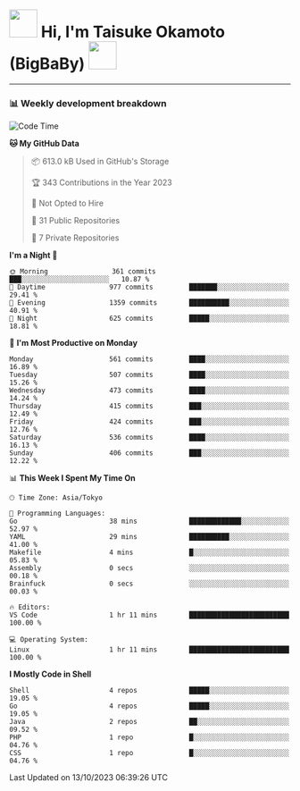 <!-- Title -->
<h1>
    <img src="https://media.tenor.com/TlyRveJkgo4AAAAi/cloud-cloud-strife.gif" width="50"/> 
    Hi, I'm Taisuke Okamoto (BigBaBy) 
    <img src="https://media.tenor.com/TlyRveJkgo4AAAAi/cloud-cloud-strife.gif" width="50"/>
</h1>

---

<h3> 📊 Weekly development breakdown </h3>
<!-- waka-readme-stats -->

<!--START_SECTION:waka-->
![Code Time](http://img.shields.io/badge/Code%20Time-1%2C632%20hrs%2010%20mins-blue)

**🐱 My GitHub Data** 

> 📦 613.0 kB Used in GitHub's Storage 
 > 
> 🏆 343 Contributions in the Year 2023
 > 
> 🚫 Not Opted to Hire
 > 
> 📜 31 Public Repositories 
 > 
> 🔑 7 Private Repositories 
 > 
**I'm a Night 🦉** 

```text
🌞 Morning                361 commits         ███░░░░░░░░░░░░░░░░░░░░░░   10.87 % 
🌆 Daytime                977 commits         ███████░░░░░░░░░░░░░░░░░░   29.41 % 
🌃 Evening                1359 commits        ██████████░░░░░░░░░░░░░░░   40.91 % 
🌙 Night                  625 commits         █████░░░░░░░░░░░░░░░░░░░░   18.81 % 
```
📅 **I'm Most Productive on Monday** 

```text
Monday                   561 commits         ████░░░░░░░░░░░░░░░░░░░░░   16.89 % 
Tuesday                  507 commits         ████░░░░░░░░░░░░░░░░░░░░░   15.26 % 
Wednesday                473 commits         ████░░░░░░░░░░░░░░░░░░░░░   14.24 % 
Thursday                 415 commits         ███░░░░░░░░░░░░░░░░░░░░░░   12.49 % 
Friday                   424 commits         ███░░░░░░░░░░░░░░░░░░░░░░   12.76 % 
Saturday                 536 commits         ████░░░░░░░░░░░░░░░░░░░░░   16.13 % 
Sunday                   406 commits         ███░░░░░░░░░░░░░░░░░░░░░░   12.22 % 
```


📊 **This Week I Spent My Time On** 

```text
🕑︎ Time Zone: Asia/Tokyo

💬 Programming Languages: 
Go                       38 mins             █████████████░░░░░░░░░░░░   52.97 % 
YAML                     29 mins             ██████████░░░░░░░░░░░░░░░   41.00 % 
Makefile                 4 mins              █░░░░░░░░░░░░░░░░░░░░░░░░   05.83 % 
Assembly                 0 secs              ░░░░░░░░░░░░░░░░░░░░░░░░░   00.18 % 
Brainfuck                0 secs              ░░░░░░░░░░░░░░░░░░░░░░░░░   00.03 % 

🔥 Editors: 
VS Code                  1 hr 11 mins        █████████████████████████   100.00 % 

💻 Operating System: 
Linux                    1 hr 11 mins        █████████████████████████   100.00 % 
```

**I Mostly Code in Shell** 

```text
Shell                    4 repos             █████░░░░░░░░░░░░░░░░░░░░   19.05 % 
Go                       4 repos             █████░░░░░░░░░░░░░░░░░░░░   19.05 % 
Java                     2 repos             ██░░░░░░░░░░░░░░░░░░░░░░░   09.52 % 
PHP                      1 repo              █░░░░░░░░░░░░░░░░░░░░░░░░   04.76 % 
CSS                      1 repo              █░░░░░░░░░░░░░░░░░░░░░░░░   04.76 % 
```




 Last Updated on 13/10/2023 06:39:26 UTC
<!--END_SECTION:waka-->
